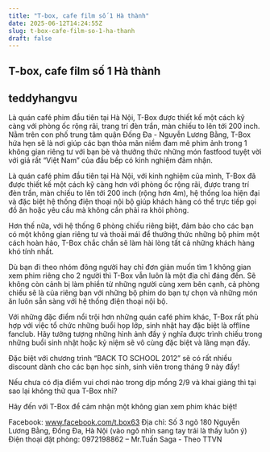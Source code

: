 ```yaml
---
title: "T-box, cafe film số 1 Hà thành"
date: 2025-06-12T14:24:55Z
slug: t-box-cafe-film-so-1-ha-thanh
draft: false
---
```


## T-box, cafe film số 1 Hà thành

## teddyhangvu

Là quán café phim đầu tiên tại Hà Nội, T-Box được thiết kế một cách kỹ càng với phòng ốc rộng rãi, trang trí đèn trần, màn chiếu to lên tới 200 inch.
Nằm trên con phố trung tâm quận Đống Đa - Nguyễn Lương Bằng, T-Box hứa hẹn sẽ là nơi giúp các bạn thỏa mãn niềm đam mê phim ảnh trong 1 không gian riêng tư với bạn bè và thưởng thức những món fastfood tuyệt vời với giá rất “Việt Nam” của đầu bếp có kinh nghiệm đảm nhận.



Là quán café phim đầu tiên tại Hà Nội, với kinh nghiệm của mình, T-Box đã được thiết kế một cách kỹ càng hơn với phòng ốc rộng rãi, được trang trí đèn trần, màn chiếu to lên tới 200 inch (rộng hơn 4m), hệ thống loa hiện đại và đặc biệt hệ thống điện thoại nội bộ giúp khách hàng có thể trực tiếp gọi đồ ăn hoặc yêu cầu mà không cần phải ra khỏi phòng. 

Hơn thế nữa, với hệ thống 6 phòng chiếu riêng biệt, đảm bảo cho các bạn có một không gian riêng tư và thoải mái để thưởng thức những bộ phim một cách hoàn hảo, T-Box chắc chắn sẽ làm hài lòng tất cả những khách hàng khó tính nhất.



Dù bạn đi theo nhóm đông người hay chỉ đơn giản muốn tìm 1 không gian xem phim riêng cho 2 người thì T-Box vẫn luôn là một địa chỉ đáng đến. Sẽ không còn cảnh bị làm phiền từ  những người cùng xem bên cạnh, cả phòng chiếu sẽ là của riêng bạn với những bộ phim do bạn tự chọn và những món ăn luôn sẵn sàng với hệ thống điện thoại nội bộ.





Với những đặc điểm nổi trội hơn những quán café phim khác, T-Box  rất phù hợp với việc tổ chức những buổi họp lớp, sinh nhật hay đặc biệt là offline fanclub. Hãy tưởng tượng những hình ảnh đầy ý nghĩa được trình chiếu trong những buổi sinh nhật hoặc kỷ niệm sẽ vô cùng đặc biệt và lãng mạn đấy.





Đặc biệt với chương trình “BACK TO SCHOOL 2012” sẽ có rất nhiều discount dành cho các bạn học sinh, sinh viên trong tháng 9 này đấy!





Nếu chưa có địa điểm vui chơi nào trong dịp mồng 2/9 và khai giảng thì tại sao lại không thử qua T-Box nhỉ?



Hãy đến với T-Box để cảm nhận một không gian xem phim khác biệt!

Facebook: www.facebook.com/t.box63
Địa chỉ: Số 3 ngõ 180 Nguyễn Lương Bằng, Đống Đa, Hà Nội (vào ngõ nhìn sang tay trái là thấy luôn ý)
Điện thoại đặt phòng: 0972198862 – Mr.Tuấn
Saga - Theo TTVN